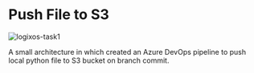 # Push File to S3

![logixos-task1](https://github.com/tahaqutbuddin/Pipeline-Push-to-S3/assets/25296771/cc5b60c4-7a20-4fb3-9b5a-5e35b11e9008)

A small architecture in which created an Azure DevOps pipeline to push local python file to S3 bucket on branch commit.
